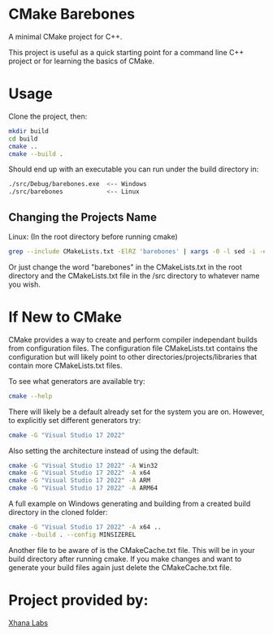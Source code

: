 # CMake Barebones 

A minimal CMake project for C++.

This project is useful as a quick starting point for a command line C++ project or for learning the basics of CMake.

# Usage

Clone the project, then:

```sh
mkdir build
cd build
cmake ..
cmake --build .
```

Should end up with an executable you can run under the build directory in:

```sh
./src/Debug/barebones.exe  <-- Windows
./src/barebones            <-- Linux
```

## Changing the Projects Name

Linux:
(In the root directory before running cmake)
```sh
grep --include CMakeLists.txt -ElRZ 'barebones' | xargs -0 -l sed -i -e 's/\bbarebones\b/YOURPROJECTNAME/g'
```

Or just change the word "barebones" in the CMakeLists.txt in the root directory and
the CMakeLists.txt file in the /src directory to whatever name you wish.

# If New to CMake

CMake provides a way to create and perform compiler independant builds from configuration files.
The configuration file CMakeLists.txt contains the configuration but will likely point
to other directories/projects/libraries that contain more CMakeLists.txt files.

To see what generators are available try:

```sh
cmake --help
```

There will likely be a default already set for the system you are on.
However, to explicitly set different generators try:

```sh
cmake -G "Visual Studio 17 2022"
```

Also setting the architecture instead of using the default:
```sh
cmake -G "Visual Studio 17 2022" -A Win32
cmake -G "Visual Studio 17 2022" -A x64
cmake -G "Visual Studio 17 2022" -A ARM
cmake -G "Visual Studio 17 2022" -A ARM64
```

A full example on Windows generating and building from a created build directory in the cloned folder:
```sh
cmake -G "Visual Studio 17 2022" -A x64 ..
cmake --build . --config MINSIZEREL
```

Another file to be aware of is the CMakeCache.txt file. This will be in your
build directory after running cmake. If you make changes and want to 
generate your build files again just delete the CMakeCache.txt file.

# Project provided by:

[Xhana Labs](https://www.xhanalabs.com) 
